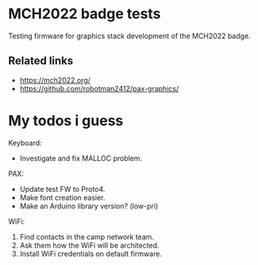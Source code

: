 # MCH2022 badge tests

Testing firmware for graphics stack development of the MCH2022 badge.

## Related links
- https://mch2022.org/
- https://github.com/robotman2412/pax-graphics/

# My todos i guess
Keyboard:
 - Investigate and fix MALLOC problem.

PAX:
 - Update test FW to Proto4.
 - Make font creation easier.
 - Make an Arduino library version? (low-pri)

WiFi:
1. Find contacts in the camp network team.
2. Ask them how the WiFi will be architected.
3. Install WiFi credentials on default firmware.
